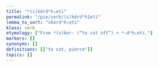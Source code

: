 ```yaml
---
title: "*(s)kérdʰh₁eti"
permalink: "/pie/verb/(s)kérdʰh1eti"
lemma_to_sort: "skerdʰh₁eti"
klass: verb
etymology: ["From *(s)ker- (“to cut off”) +‎ *-dʰh₁eti."]
markers: []
synonyms: []
definitions: [["to cut, pierce"]]
topics: []
---
```

